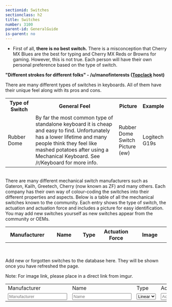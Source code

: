 ```yaml
---
sectionid: Switches
sectionclass: h2
title: Switches
number: 3100
parent-id: GeneralGuide
is-parent: no
---
```

- First of all, <strong>there is no best switch.</strong> There is a misconception that Cherry MX Blues are the best for typing and Cherry MX Reds or Browns for gaming. However, this is not true. Each person will have their own personal preference based on the type of switch.

<strong>"Different strokes for different folks" - /u/manofinterests (<a href = 'http://twitch.tv/topclack'>Topclack</a> host)</strong>

There are many different types of switches in keyboards. All of them have their unique feel along with its pros and cons. 
<br>

<table id = 'TypeSwitchTable'>
<tr>
    <th width = '18%' height = '10%'>Type of Switch</th>
    <th width = '16%' height = '60%'>General Feel</th>
	<th width = '10%' height = '10%'>Picture</th>
    <th width = '18%' height = '10%'>Example</th>
</tr>
<tr>
    <td width = '10%'>Rubber Dome</td>
    <td width = '60%'>By far the most common type of standalone keyboard it is cheap and easy to find. Unfortunately has a lower lifetime and many people think they feel like mashed potatoes after using a Mechanical Keyboard. See /r/Keyboard for more info.</td>
	<td width = '15%'>Rubber Dome Switch Picture (ew)</td>
    <td width = '15%'>Logitech G19s</td>
  </tr>
  
</table>
<br>
There are many different mechanical switch manufacturers such as Gateron, Kailh, Greetech, Cherry (now known as ZF) and many others. Each company has their own way of colour-coding the switches into their different properties and aspects. Below is a table of all the mechanical switches known to the community. Each entry shows the type of switch, the actuation and actuation force and includes a picture for easy identification. You may add new switches yourself as new switches appear from the community or OEMs.


<table id = 'SwitchTable'>
<tr>
    <th width = '18%' height = '18%'>Manufacturer</th>
    <th width = '16%' height = '16%'>Name</th>
	<th width = '10%' height = '10%'>Type</th>
    <th width = '18%' height = '18%'>Actuation Force</th>
	<th width = '18%' height = '18%'>Image</th>
  </tr>
</table>

<br>

Add new or forgotten switches to the database here. They will be shown once you have refreshed the page.
<br>

Note: For image link, please place in a direct link from imgur.
<br>
<table id = 'AddSwitchTable'>
<tr>
    <td width = '18%'>Manufacturer</td>
    <td width = '16%'>Name</td>
	<td width = '10%'>Type</td>
    <td width = '18%'>Actuation Force</td>
	<td width = '18%'>Image</td>
  </tr>
  <tr>
    <td width = '18%'><input type="text" id="SwitchM" placeholder = 'Manufacturer'></td>
    <td width = '16%'><input type="text" id="Name" placeholder = 'Name'></td>
	<td width = '10%'><select id = 'Type'>
 		<option value="Linear">Linear</option>
  		<option value="Tactile">Tactile</option>
  		<option value="Clicky">Clicky</option>
		</select>
	</td>
    <td width = '18%'><input type="text" id="ActuationForce" placeholder = 'Actuation Force'></td>
	<td width = '18%'><input type="text" id="Image" placeholder = 'direct link to image'></td>
	<td width = '5%'><button id = 'Submit'>Submit</button></td>
  </tr>
</table>
